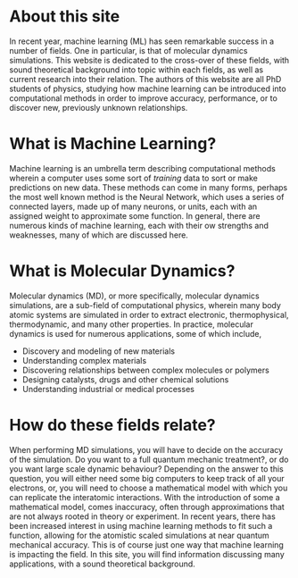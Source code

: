 # About this site
In recent year, machine learning (ML) has seen remarkable success in a number of fields. One in particular, is that of molecular dynamics simulations. This website is dedicated to the cross-over of these fields, with sound theoretical background into topic within each fields, as well as current research into their relation. The authors of this website are all PhD students of physics, studying how machine learning can be introduced into computational methods in order to improve accuracy, performance, or to discover new, previously unknown relationships.

# What is Machine Learning?
Machine learning is an umbrella term describing computational methods wherein a computer uses some sort of *training* data to sort or make predictions on new data. These methods can come in many forms, perhaps the most well known method is the Neural Network, which uses a series of connected layers, made up of many neurons, or units, each with an assigned weight to approximate some function. In general, there are numerous kinds of machine learning, each with their ow strengths and weaknesses, many of which are discussed here.


# What is Molecular Dynamics?
Molecular dynamics (MD), or more specifically, molecular dynamics simulations, are a sub-field of computational physics, wherein many body atomic systems are simulated in order to extract electronic, thermophysical, thermodynamic, and many other properties. In practice, molecular dynamics is used for numerous applications, some of which include, 
* Discovery and modeling of new materials
* Understanding complex materials
* Discovering relationships between complex molecules or polymers
* Designing catalysts, drugs and other chemical solutions
* Understanding industrial or medical processes

# How do these fields relate?
When performing MD simulations, you will have to decide on the accuracy of the simulation. Do you want to a full quantum mechanic treatment?, or do you want large scale dynamic behaviour? Depending on the answer to this question, you will either need some big computers to keep track of all your electrons, or, you will need to choose a mathematical model with which you can replicate the interatomic interactions. With the introduction of some a mathematical model, comes inaccuracy, often through approximations that are not always rooted in theory or experiment. In recent years, there has been increased interest in using machine learning methods to fit such a function, allowing for the atomistic scaled simulations at near quantum mechanical accuracy. This is of course just one way that machine learning is impacting the field. In this site, you will find information discussing many applications, with a sound theoretical background.

